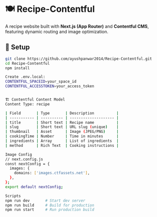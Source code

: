 # 🍽️ Recipe-Contentful

A recipe website built with **Next.js (App Router)** and **Contentful CMS**, featuring dynamic routing and image optimization.

## 🔧 Setup

```bash
git clone https://github.com/ayushpanwar2014/Recipe-Contentful.git
cd Recipe-Contentful
npm install

Create .env.local:
CONTENTFUL_SPACEID=your_space_id
CONTENTFUL_ACCESSTOKEN=your_access_token


🏗️ Contentful Content Model
Content Type: recipe

| Field       | Type       | Description          |
| ----------- | ---------- | -------------------- |
| title       | Short text | Recipe name          |
| slug        | Short text | URL slug (unique)    |
| thumbnail   | Asset      | Image (JPEG/PNG)     |
| cookingTime | Number     | Time in minutes      |
| ingredients | Array      | List of ingredients  |
| method      | Rich Text  | Cooking instructions |

Image Config
// next.config.js
const nextConfig = {
  images: {
    domains: ['images.ctfassets.net'],
  },
};
export default nextConfig;

Scripts
npm run dev       # Start dev server
npm run build     # Build for production
npm run start     # Run production build
